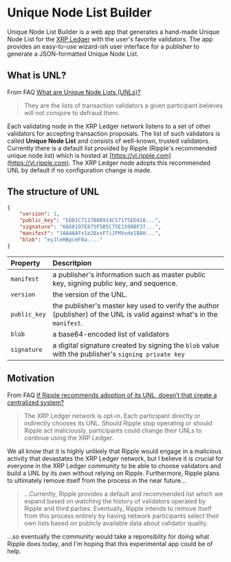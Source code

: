 # Unique Node List Builder

Unique Node List Builder is a web app that generates a hand-made Unique Node List for the [XRP Ledger](https://github.com/ripple/rippled) with the user's favorite validators. The app provides an easy-to-use wizard-ish user interface for a publisher to generate a JSON-formatted Unique Node List.

## What is UNL?

From FAQ [What are Unique Node Lists (UNLs)?](https://developers.ripple.com/technical-faq.html)

> They are the lists of transaction validators a given participant believes will not conspire to defraud them.

Each validating node in the XRP Ledger network listens to a set of other validators for accepting transaction proposals. The list of such validators is called **Unique Node List** and consists of well-known, trusted validators. Currently there is a default list provided by Ripple (Ripple's recommended unique node list) which is hosted at [https://vl.ripple.com](https://vl.ripple.com). The XRP Ledger node adopts this recommended UNL by default if no configuration change is made.

## The structure of UNL

```JSON
{
    "version": 1,
    "public_key": "ED81C7117B88914C57175ED410...",
    "signature": "66D81D7E875F5B5C75E1598BF37...",
    "manifest": "JAAAAAFxIe2BxxF7iJFMVxde1BAH...",
    "blob": "eyJleHBpcmF0a...."
}
```

| Property     | Descritpion                                                                                                            |
| :----------- | :--------------------------------------------------------------------------------------------------------------------- |
| `manifest`   | a publisher's information such as master public key, signing public key, and sequence.                                 |
| `version`    | the version of the UNL.                                                                                                |
| `public_key` | the publisher's master key used to verify the author (publisher) of the UNL is valid against what's in the `manifest`. |
| `blob`       | a base64-encoded list of validators                                                                                    |
| `signature`  | a digital signature created by signing the `blob` value with the publisher's `signing private key`                     |

## Motivation

From FAQ [If Ripple recommends adoption of its UNL, doesn’t that create a centralized system?](https://developers.ripple.com/technical-faq.html)

> The XRP Ledger network is opt-in. Each participant directly or indirectly chooses its UNL. Should Ripple stop operating or should Ripple act maliciously, participants could change their UNLs to continue using the XRP Ledger.

We all know that it is highly unlikely that Ripple would engage in a malicious activity that devastates the XRP Ledger network, but I believe it is crucial for everyone in the XRP Ledger community to be able to choose validators and build a UNL by its own without relying on Ripple. Furthermore, Ripple plans to ultimately remove itself from the process in the near future...

> ...Currently, Ripple provides a default and recommended list which we expand based on watching the history of validators operated by Ripple and third parties. Eventually, Ripple intends to remove itself from this process entirely by having network participants select their own lists based on publicly available data about validator quality.

...so eventually the community would take a reponsiblity for doing what Ripple does today, and I'm hoping that this experimental app could be of help.
